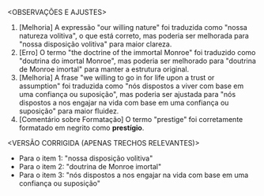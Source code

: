 <OBSERVAÇÕES E AJUSTES>
1. [Melhoria] A expressão "our willing nature" foi traduzida como "nossa natureza volitiva", o que está correto, mas poderia ser melhorada para "nossa disposição volitiva" para maior clareza.
2. [Erro] O termo "the doctrine of the immortal Monroe" foi traduzido como "doutrina do imortal Monroe", mas poderia ser melhorado para "doutrina de Monroe imortal" para manter a estrutura original.
3. [Melhoria] A frase "we willing to go in for life upon a trust or assumption" foi traduzida como "nós dispostos a viver com base em uma confiança ou suposição", mas poderia ser ajustada para "nós dispostos a nos engajar na vida com base em uma confiança ou suposição" para maior fluidez.
4. [Comentário sobre Formatação] O termo "prestige" foi corretamente formatado em negrito como **prestígio**.

<VERSÃO CORRIGIDA (APENAS TRECHOS RELEVANTES)>
- Para o item 1: "nossa disposição volitiva"
- Para o item 2: "doutrina de Monroe imortal"
- Para o item 3: "nós dispostos a nos engajar na vida com base em uma confiança ou suposição"